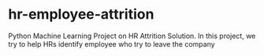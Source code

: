 # hr-employee-attrition
Python Machine Learning Project on HR Attrition Solution. In this project, we try to help HRs identify employee who try to leave the company
